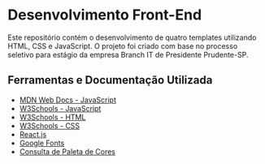 # Desenvolvimento Front-End

Este repositório contém o desenvolvimento de quatro templates utilizando HTML, CSS e JavaScript. O projeto foi criado com base no processo seletivo para estágio da empresa Branch IT de Presidente Prudente-SP.

## Ferramentas e Documentação Utilizada

- [MDN Web Docs - JavaScript](https://developer.mozilla.org/pt-BR/docs/Web/JavaScript)
- [W3Schools - JavaScript](https://www.w3schools.com/js/default.asp)
- [W3Schools - HTML](https://www.w3schools.com/html/default.asp)
- [W3Schools - CSS](https://www.w3schools.com/css/default.asp)
- [React.js](https://pt-br.reactjs.org)
- [Google Fonts](https://fonts.google.com/)
- [Consulta de Paleta de Cores](https://paletadecores.com/)


 
 
